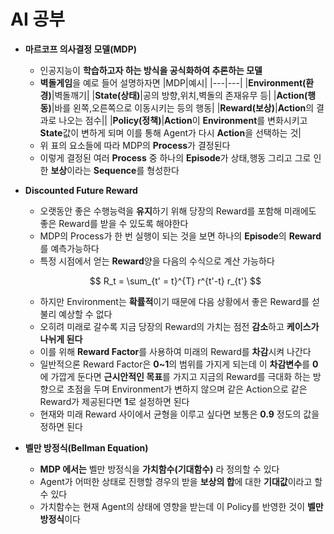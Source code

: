 # AI 공부
+ **마르코프 의사결정 모델(MDP)**
    + 인공지능이 **학습하고자 하는 방식을 공식화하여 추론하는  모델**
    + **벽돌게임**을 예로 들어 설명하자면
        |MDP|예시|
        |---|---|
        |**Environment(환경)**|벽돌깨기|
        |**State(상태)**|공의 방향,위치,벽돌의 존재유무 등|
        |**Action(행동)**|바를 왼쪽,오른쪽으로 이동시키는 등의 행동|
        |**Reward(보상)**|**Action**의 결과로 나오는 점수||
        |**Policy(정책)**|**Action**이 **Environment**를 변화시키고 **State**값이 변하게 되며 이를 통해 Agent가 다시 **Action**을 선택하는 것|
    + 위 표의 요소들에 따라 MDP의 **Process**가 결정된다
    + 이렇게 결정된 여러 **Process** 중 하나의 **Episode**가 상태,행동 그리고 그로 인한 **보상**이라는 **Sequence**를 형성한다
+ **Discounted Future Reward**
    + 오랫동안 좋은 수행능력을 **유지**하기 위해 당장의 Reward를 포함해 미래에도 좋은 Reward를 받을 수 있도록 해야한다
    + MDP의 Process가 한 번 실행이 되는 것을 보면 하나의 **Episode**의 **Reward**를 예측가능하다
    + 특정 시점에서 얻는 **Reward**양을 다음의 수식으로 계산 가능하다
  
    $$
    R_t = \sum_{t' = t}^{T} r^{t'-t} r_{t'}
    $$
    + 하지만 Environment는 **확률적**이기 때문에 다음 상황에서 좋은 Reward를 섣불리 예상할 수 없다
    + 오히려 미래로 갈수록 지금 당장의 Reward의 가치는 점전 **감소**하고 **케이스가 나뉘게 된다**
    + 이를 위해 **Reward Factor**를 사용하여 미래의 Reward를 **차감**시켜 나간다
    + 일반적으론 Reward Factor은 **0~1**의 범위를 가지게 되는데 이 **차감변수**를 **0**에 가깝게 둔다면 **근시안적인 목표**를 가지고 지금의 Reward를 극대화 하는 방향으로 초점을 두며 Environment가 변하지 않으며 같은 Action으로 같은 Reward가 제공된다면 **1**로 설정하면 된다
    + 현재와 미래 Reward 사이에서 균형을 이루고 싶다면 보통은 **0.9** 정도의 값을 정하면 된다
+ **벨만 방정식(Bellman Equation)**
    + **MDP 에서는** 벨만 방정식을 **가치함수(기대함수)** 라 정의할 수 있다
    + Agent가 어떠한 상태로 진행할 경우의 받을 **보상의 합**에 대한 **기대값**이라고 할 수 있다
    + 가치함수는 현재 Agent의 상태에 영향을 받는데 이 Policy를 반영한 것이 **벨만 방정식**이다
